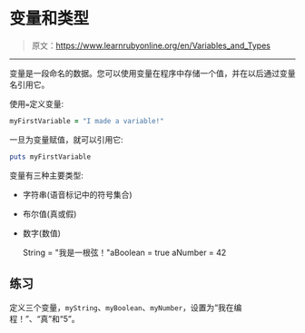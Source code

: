 # 变量和类型

> 原文：<https://www.learnrubyonline.org/en/Variables_and_Types>

* * *

变量是一段命名的数据。您可以使用变量在程序中存储一个值，并在以后通过变量名引用它。

使用`=`定义变量:

```rb
myFirstVariable = "I made a variable!" 
```

一旦为变量赋值，就可以引用它:

```rb
puts myFirstVariable 
```

变量有三种主要类型:

*   字符串(语音标记中的符号集合)
*   布尔值(真或假)
*   数字(数值)

    String = "我是一根弦！"aBoolean = true aNumber = 42

## 练习

定义三个变量，`myString`、`myBoolean`、`myNumber`，设置为“我在编程！”、“真”和“5”。